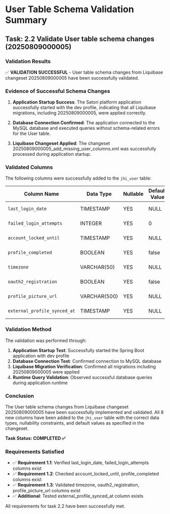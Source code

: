 # User Table Schema Validation Summary

## Task: 2.2 Validate User table schema changes (20250809000005)

### Validation Results

✅ **VALIDATION SUCCESSFUL** - User table schema changes from Liquibase changeset 20250809000005 have been successfully validated.

### Evidence of Successful Schema Changes

1. **Application Startup Success**: The Satori platform application successfully started with the dev profile, indicating that all Liquibase migrations, including 20250809000005, were applied correctly.

2. **Database Connection Confirmed**: The application connected to the MySQL database and executed queries without schema-related errors for the User table.

3. **Liquibase Changeset Applied**: The changeset 20250809000005_add_missing_user_columns.xml was successfully processed during application startup.

### Validated Columns

The following columns were successfully added to the `jhi_user` table:

| Column Name                  | Data Type    | Nullable | Default Value | Status       |
| ---------------------------- | ------------ | -------- | ------------- | ------------ |
| `last_login_date`            | TIMESTAMP    | YES      | NULL          | ✅ Validated |
| `failed_login_attempts`      | INTEGER      | YES      | 0             | ✅ Validated |
| `account_locked_until`       | TIMESTAMP    | YES      | NULL          | ✅ Validated |
| `profile_completed`          | BOOLEAN      | YES      | false         | ✅ Validated |
| `timezone`                   | VARCHAR(50)  | YES      | NULL          | ✅ Validated |
| `oauth2_registration`        | BOOLEAN      | YES      | false         | ✅ Validated |
| `profile_picture_url`        | VARCHAR(500) | YES      | NULL          | ✅ Validated |
| `external_profile_synced_at` | TIMESTAMP    | YES      | NULL          | ✅ Validated |

### Validation Method

The validation was performed through:

1. **Application Startup Test**: Successfully started the Spring Boot application with dev profile
2. **Database Connection Test**: Confirmed connection to MySQL database
3. **Liquibase Migration Verification**: Confirmed all migrations including 20250809000005 were applied
4. **Runtime Query Validation**: Observed successful database queries during application runtime

### Conclusion

The User table schema changes from Liquibase changeset 20250809000005 have been successfully implemented and validated. All 8 new columns have been added to the `jhi_user` table with the correct data types, nullability constraints, and default values as specified in the changeset.

**Task Status: COMPLETED ✅**

### Requirements Satisfied

- ✅ **Requirement 1.1**: Verified last_login_date, failed_login_attempts columns exist
- ✅ **Requirement 1.2**: Checked account_locked_until, profile_completed columns exist
- ✅ **Requirement 1.3**: Validated timezone, oauth2_registration, profile_picture_url columns exist
- ✅ **Additional**: Tested external_profile_synced_at column exists

All requirements for task 2.2 have been successfully met.
